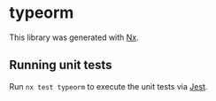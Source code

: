 # typeorm

This library was generated with [Nx](https://nx.dev).





## Running unit tests

Run `nx test typeorm` to execute the unit tests via [Jest](https://jestjs.io).


